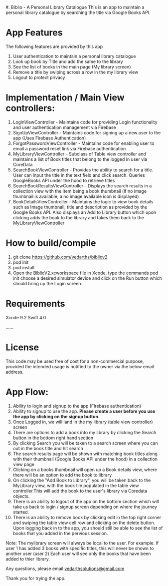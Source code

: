#. Biblio - A Personal Library Catalogue
This is an app to maintain a personal library catalogue by searching the title via Google Books API.

# App Features
The following features are provided by this app
1. User authentication to maintain a personal library catalogue 
2. Look up book by Title and add the same to the library
3. See the list of books in the main page (My library screen)
4. Remove a title by swiping across a row in the my library view
5. Logout to protect privacy

# Implementation / Main View controllers:
1. LoginViewController - Maintains code for providing Login functionality and user authentication management via Firebase
2. SignUpViewController - Maintains code for signing up a new user to the app (Uses Firebase Authentication)
3. ForgotPasswordViewController - Maintains code for enabling user to email a password reset link via Firebase authentication
4. MyLibraryViewController - Subclass of Table view controller and maintains a list of Book titles that belong to the logged in user via CoreData
5. SearchBookViewController - Provides the ability to search for a title. User can input the title in the text field and click search. Queries GoogleBooks API under the hood to retrieve titles
6. SearchBookResultsViewController - Displays the search results in a collection view with the item being a book thumbnail (if no image thumbnail is available, a no image available icon is displayed)
7. BookDetailsViewController - Maintains the logic to view book details such as Image thumbnail, title and description as provided by the Google Books API. Also displays an Add to Library button which upon clicking adds the book to the library and takes them back to the MyLibraryViewController

# How to build/compile
1. git clone https://github.com/vedarths/bibliov2
2. pod init
3. pod install
4. Open the BiblioV2.xcworkspace file in Xcode, type the commands pod init choose a desired simulator device and click on the Run button which should bring up the Login screen.

# Requirements
Xcode 9.2
Swift 4.0

......

# License
This code may be used free of cost for a non-commercial purpose, provided the intended usage is notified to the owner via the below email address.

# App Flow:
1. Ability to login and signup to the app (Firebase authentication)
2. Ability to signup to use the app. <b>Please create a user before you use the app by clicking on the signup button.</b>
3. Once Logged in, we will land in the my library (table view controller) screen
4. There are options to add a book into my library by clicking the Search button in the bottom right hand section
5. By clicking Search you will be taken to a search screen where you can out in the book title and hit search
6. The search results page will be shown with matching book titles along with their thumbnail (Google Books API under the hood) in a collection view page
7. Clicking on a books thumbnail will open up a Book details view, where there will be an option to add the book to library
8. On clicking the "Add Book to Library", you will be taken back to the MyLibrary view, with the book tile populated in the table view controller.This will add the book to the user's library via Coredata objects.
9. There is an ability to logout of the app on the bottom section which will take us back to login / signup screen depending on where the journey started. 
10. There is an ability to remove book by clicking edit in the top right corner and swiping the table view cell row and clicking on the delete button.
Upon logging back in to the app, you should still be able to see the list of books that you added in the pervious session.

Note: The mylibrary screen will always be local to the user. For example. If user 1 has added 3 books with specific titles, this will never be shown to another user (user 2)
Each user will see only the books that have been added to thier library.

Any questions, please email vedarthsolutions@gmail.com


Thank you for trying the app.

